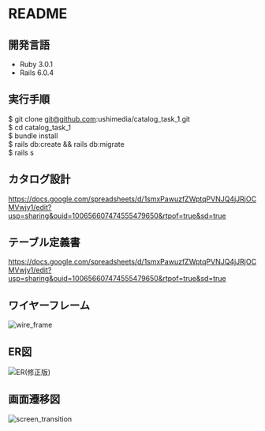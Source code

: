 # README

## 開発言語
 * Ruby 3.0.1
 * Rails 6.0.4

## 実行手順
 $ git clone git@github.com:ushimedia/catalog_task_1.git  
 $ cd catalog_task_1  
 $ bundle install  
 $ rails db:create && rails db:migrate  
 $ rails s  

## カタログ設計
https://docs.google.com/spreadsheets/d/1smxPawuzfZWptqPVNJQ4jJRjOCMVwjy1/edit?usp=sharing&ouid=100656607474555479650&rtpof=true&sd=true

## テーブル定義書
https://docs.google.com/spreadsheets/d/1smxPawuzfZWptqPVNJQ4jJRjOCMVwjy1/edit?usp=sharing&ouid=100656607474555479650&rtpof=true&sd=true

## ワイヤーフレーム
![wire_frame](https://user-images.githubusercontent.com/103015276/168026964-203b2d76-9c77-4e71-a1f7-d9be07ad7f9d.png)

## ER図
![ER(修正版)](https://user-images.githubusercontent.com/103015276/173478568-0981421b-4b8e-4074-8965-37d4b2e7e9fd.png)


## 画面遷移図
![screen_transition](https://user-images.githubusercontent.com/103015276/168028756-0a7e8d98-52d0-41fd-aa9d-e9d8c359f1d5.png)
